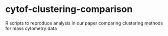 # cytof-clustering-comparison
R scripts to reproduce analysis in our paper comparing clustering methods for mass cytometry data
